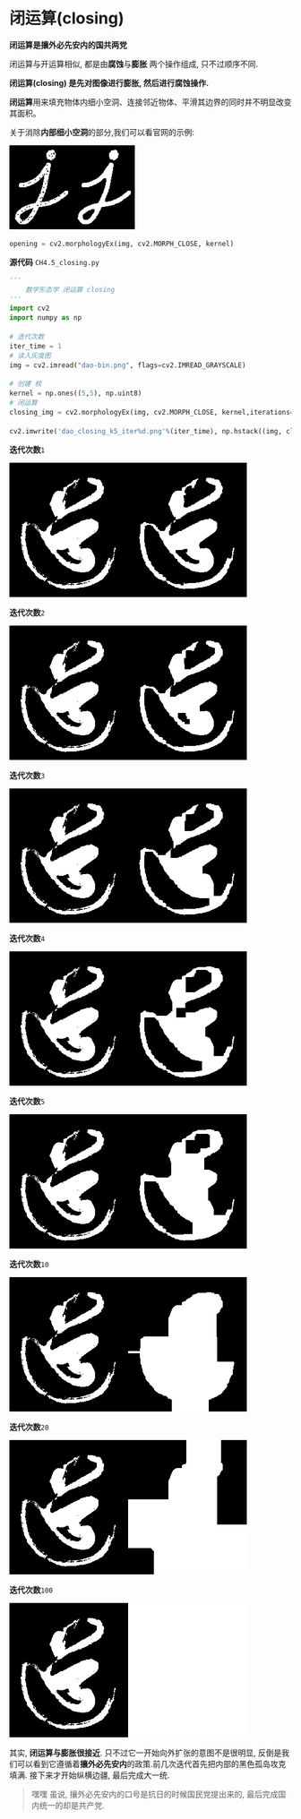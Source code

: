 # 闭运算(closing)

**闭运算是攘外必先安内的国共两党**

闭运算与开运算相似, 都是由**腐蚀**与**膨胀** 两个操作组成, 只不过顺序不同.

**闭运算(closing) 是先对图像进行膨胀, 然后进行腐蚀操作.**

**闭运算**用来填充物体内细小空洞、连接邻近物体、平滑其边界的同时并不明显改变其面积。



关于消除**内部细小空洞**的部分,我们可以看官网的示例:

![closing.png](./image/closing.png)

```python
opening = cv2.morphologyEx(img, cv2.MORPH_CLOSE, kernel)
```



**源代码** `CH4.5_closing.py`

```python
'''
    数学形态学 闭运算 closing
'''
import cv2
import numpy as np

# 迭代次数
iter_time = 1
# 读入灰度图
img = cv2.imread("dao-bin.png", flags=cv2.IMREAD_GRAYSCALE)

# 创建 核
kernel = np.ones((5,5), np.uint8)
# 闭运算
closing_img = cv2.morphologyEx(img, cv2.MORPH_CLOSE, kernel,iterations=iter_time)

cv2.imwrite('dao_closing_k5_iter%d.png'%(iter_time), np.hstack((img, closing_img)))
```



**迭代次数**`1`

![dao_closing_k5_iter1](./image/dao_closing_k5_iter1.png)



**迭代次数**`2`

![dao_closing_k5_iter2](./image/dao_closing_k5_iter2.png)



**迭代次数**`3`

![dao_closing_k5_iter3](./image/dao_closing_k5_iter3.png)



**迭代次数**`4`

![dao_closing_k5_iter4](./image/dao_closing_k5_iter4.png)



**迭代次数**`5`

![dao_closing_k5_iter5](./image/dao_closing_k5_iter5.png)



**迭代次数**`10`

![dao_closing_k5_iter10](./image/dao_closing_k5_iter10.png)



**迭代次数**`20`

![dao_closing_k5_iter20](./image/dao_closing_k5_iter20.png)



**迭代次数**`100`

![dao_closing_k5_iter100](./image/dao_closing_k5_iter100.png)



其实, **闭运算与膨胀很接近**. 只不过它一开始向外扩张的意图不是很明显, 反倒是我们可以看到它遵循着**攘外必先安内**的政策.前几次迭代首先把内部的黑色孤岛攻克填满. 接下来才开始纵横边疆, 最后完成大一统.

> 嘿嘿 虽说, 攘外必先安内的口号是抗日的时候国民党提出来的, 最后完成国内统一的却是共产党.

